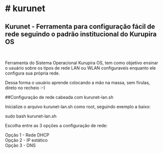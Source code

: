 <h1># kurunet</h1>
                             
<h2>Kurunet - Ferramenta para configuração fácil de rede seguindo o padrão institucional do Kurupira OS</h2>
<br/>
<p>
Ferramenta do Sistema Operacional Kurupira OS, tem como objetivo ensinar o usuário sobre os tipos de rede LAN ou WLAN configuraveis enquanto ele configura sua própria rede.</p>
Dessa forma o usuário aprende colocando a mão na massa, sem firulas, direto no recheio :-)

##Configuração de rede cabeada com kurunet-lan.sh

Inicialize o arquivo kurunet-lan.sh como root, seguindo exemplo a baixo:

sudo bash kurunet-lan.sh

Escolha entre as 3 opções a configuração de rede:

Opção 1 - Rede DHCP
<br/>
Opção 2 - IP estático
<br/>
Opção 3 - DNS
